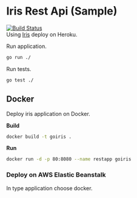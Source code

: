# Iris Rest Api (Sample)
[![Build Status](https://travis-ci.org/giansalex/iris-rest.svg?branch=master)](https://travis-ci.org/giansalex/iris-rest)     
Using [Iris](https://github.com/kataras/iris) deploy on Heroku.

Run application. 
```bash
go run ./
```

Run tests.
```bash
go test ./
```

## Docker

Deploy iris application on Docker.

**Build**

```bash
docker build -t goiris .
```

**Run**
```bash
docker run -d -p 80:8080 --name restapp goiris
```

### Deploy on AWS Elastic Beanstalk

In type application choose docker.
